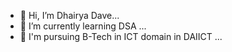 - 👋 Hi, I’m Dhairya Dave...
- 🌱 I’m currently learning DSA ...
- 💞️ I'm pursuing B-Tech in ICT domain in DAIICT ...


<!---
DhairyaDave08/DhairyaDave08 is a ✨ special ✨ repository because its `README.md` (this file) appears on your GitHub profile.
You can click the Preview link to take a look at your changes.
--->
